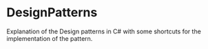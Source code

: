 # DesignPatterns
Explanation of the Design patterns in C# with some shortcuts for the implementation of the pattern.
